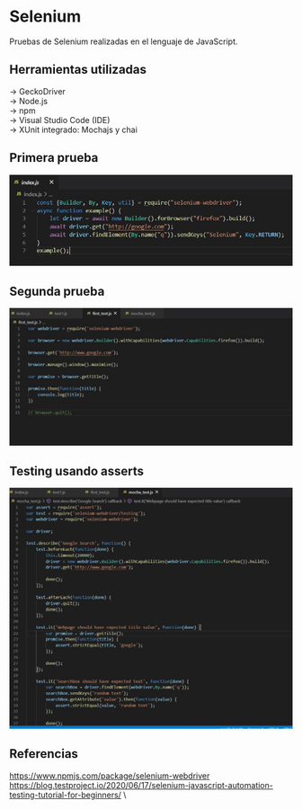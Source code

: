 # Selenium
Pruebas de Selenium realizadas en el lenguaje de JavaScript.
## Herramientas utilizadas
-> GeckoDriver \
-> Node.js \
-> npm \
-> Visual Studio Code (IDE) \
-> XUnit integrado: Mochajs y chai

## Primera prueba
![Alt text](https://github.com/oscar-pfuturi-h/Selenium/blob/main/images/test1.JPG)

## Segunda prueba
![Alt text](https://github.com/oscar-pfuturi-h/Selenium/blob/main/images/firsttest.JPG)

## Testing usando asserts
![Alt text](https://github.com/oscar-pfuturi-h/Selenium/blob/main/images/mochatest.JPG)


## Referencias
https://www.npmjs.com/package/selenium-webdriver \
https://blog.testproject.io/2020/06/17/selenium-javascript-automation-testing-tutorial-for-beginners/ \
